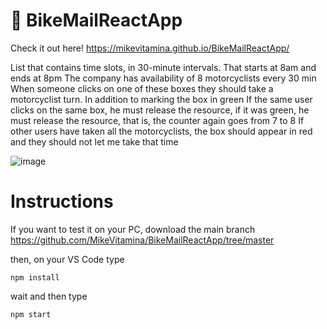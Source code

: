 # :motor_scooter: BikeMailReactApp

Check it out here! https://mikevitamina.github.io/BikeMailReactApp/

List that contains time slots, in 30-minute intervals. That starts at 8am and ends at 8pm
The company has availability of 8 motorcyclists every 30 min
When someone clicks on one of these boxes they should take a motorcyclist turn. In addition to marking the box in green
If the same user clicks on the same box, he must release the resource, if it was green, he must release the resource, that is, the counter again goes from 7 to 8
If other users have taken all the motorcyclists, the box should appear in red and they should not let me take that time

![image](https://user-images.githubusercontent.com/43521047/132395721-e94ed777-5d65-49e1-a91a-14b36c5feb96.png)


# Instructions

If you want to test it on your PC, download the main branch https://github.com/MikeVitamina/BikeMailReactApp/tree/master 

then, on your VS Code type
```
npm install
```
wait and then type 
```
npm start
```

